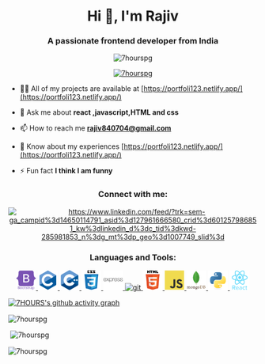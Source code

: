 

<h1 align="center">Hi 👋, I'm Rajiv</h1>
<h3 align="center">A passionate frontend developer from India</h3>
<!-- <img align="center" alt="Coding" width="300" src="https://images-wixmp-ed30a86b8c4ca887773594c2.wixmp.com/f/5e0aa6a6-1889-4ff3-8223-50275c288d0f/dc3x8rj-8941eb25-a80b-47c8-beb2-2152965e190e.gif?token=eyJ0eXAiOiJKV1QiLCJhbGciOiJIUzI1NiJ9.eyJzdWIiOiJ1cm46YXBwOjdlMGQxODg5ODIyNjQzNzNhNWYwZDQxNWVhMGQyNmUwIiwiaXNzIjoidXJuOmFwcDo3ZTBkMTg4OTgyMjY0MzczYTVmMGQ0MTVlYTBkMjZlMCIsIm9iaiI6W1t7InBhdGgiOiJcL2ZcLzVlMGFhNmE2LTE4ODktNGZmMy04MjIzLTUwMjc1YzI4OGQwZlwvZGMzeDhyai04OTQxZWIyNS1hODBiLTQ3YzgtYmViMi0yMTUyOTY1ZTE5MGUuZ2lmIn1dXSwiYXVkIjpbInVybjpzZXJ2aWNlOmZpbGUuZG93bmxvYWQiXX0.7NrEaV6lZLbG8okjQzfYlBP71M07_AtrzP2KuDpMLi0"> -->

<p align="center"> <img src="https://komarev.com/ghpvc/?username=7hourspg&label=Profile%20views&color=0e75b6&style=flat" alt="7hourspg" /> </p>

<p align="center"> <a href="https://github.com/ryo-ma/github-profile-trophy"><img src="https://github-profile-trophy.vercel.app/?username=7hourspg" alt="7hourspg" /></a> </p>

- 👨‍💻 All of my projects are available at [https://portfoli123.netlify.app/](https://portfoli123.netlify.app/)

- 💬 Ask me about **react ,javascript,HTML and css**

- 📫 How to reach me **rajiv840704@gmail.com**

- 📄 Know about my experiences [https://portfoli123.netlify.app/](https://portfoli123.netlify.app/)

- ⚡ Fun fact **I think I am funny**

<h3 align="center">Connect with me:</h3>
<p align="center">
<a href="https://linkedin.com/in/https://www.linkedin.com/feed/?trk=sem-ga_campid%3d14650114791_asid%3d127961666580_crid%3d601257986851_kw%3dlinkedin_d%3dc_tid%3dkwd-285981853_n%3dg_mt%3dp_geo%3d1007749_slid%3d" target="blank"><img align="center" src="https://raw.githubusercontent.com/rahuldkjain/github-profile-readme-generator/master/src/images/icons/Social/linked-in-alt.svg" alt="https://www.linkedin.com/feed/?trk=sem-ga_campid%3d14650114791_asid%3d127961666580_crid%3d601257986851_kw%3dlinkedin_d%3dc_tid%3dkwd-285981853_n%3dg_mt%3dp_geo%3d1007749_slid%3d" height="30" width="40" /></a>
</p>

<h3 align="center">Languages and Tools:</h3>
<p align="center"> <a href="https://getbootstrap.com" target="_blank" rel="noreferrer"> <img src="https://raw.githubusercontent.com/devicons/devicon/master/icons/bootstrap/bootstrap-plain-wordmark.svg" alt="bootstrap" width="40" height="40"/> </a> <a href="https://www.cprogramming.com/" target="_blank" rel="noreferrer"> <img src="https://raw.githubusercontent.com/devicons/devicon/master/icons/c/c-original.svg" alt="c" width="40" height="40"/> </a> <a href="https://www.w3schools.com/cpp/" target="_blank" rel="noreferrer"> <img src="https://raw.githubusercontent.com/devicons/devicon/master/icons/cplusplus/cplusplus-original.svg" alt="cplusplus" width="40" height="40"/> </a> <a href="https://www.w3schools.com/css/" target="_blank" rel="noreferrer"> <img src="https://raw.githubusercontent.com/devicons/devicon/master/icons/css3/css3-original-wordmark.svg" alt="css3" width="40" height="40"/> </a> <a href="https://expressjs.com" target="_blank" rel="noreferrer"> <img src="https://raw.githubusercontent.com/devicons/devicon/master/icons/express/express-original-wordmark.svg" alt="express" width="40" height="40"/> </a> <a href="https://git-scm.com/" target="_blank" rel="noreferrer"> <img src="https://www.vectorlogo.zone/logos/git-scm/git-scm-icon.svg" alt="git" width="40" height="40"/> </a> <a href="https://www.w3.org/html/" target="_blank" rel="noreferrer"> <img src="https://raw.githubusercontent.com/devicons/devicon/master/icons/html5/html5-original-wordmark.svg" alt="html5" width="40" height="40"/> </a> <a href="https://developer.mozilla.org/en-US/docs/Web/JavaScript" target="_blank" rel="noreferrer"> <img src="https://raw.githubusercontent.com/devicons/devicon/master/icons/javascript/javascript-original.svg" alt="javascript" width="40" height="40"/> </a> <a href="https://www.mongodb.com/" target="_blank" rel="noreferrer"> <img src="https://raw.githubusercontent.com/devicons/devicon/master/icons/mongodb/mongodb-original-wordmark.svg" alt="mongodb" width="40" height="40"/> </a> <a href="https://www.python.org" target="_blank" rel="noreferrer"> <img src="https://raw.githubusercontent.com/devicons/devicon/master/icons/python/python-original.svg" alt="python" width="40" height="40"/> </a> <a href="https://reactjs.org/" target="_blank" rel="noreferrer"> <img src="https://raw.githubusercontent.com/devicons/devicon/master/icons/react/react-original-wordmark.svg" alt="react" width="40" height="40"/> </a> </p>

[![7HOURS's github activity graph](https://activity-graph.herokuapp.com/graph?username=7hourspg&theme=merko)](https://github.com/7hourspg/github-readme-activity-graph)

<p><img align="center" src="https://github-readme-stats.vercel.app/api/top-langs?username=7hourspg&show_icons=true&locale=en&layout=compact&theme=tokyonight" alt="7hourspg" /></p>

<p>&nbsp;<img align="center" src="https://github-readme-stats.vercel.app/api?username=7hourspg&show_icons=true&locale=en&theme=tokyonight" alt="7hourspg" /></p>

<p><img align="center" src="https://github-readme-streak-stats.herokuapp.com/?user=7hourspg&theme=tokyonight" alt="7hourspg" /></p>
